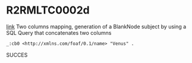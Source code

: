 # R2RMLTC0002d
[link](https://www.w3.org/TR/rdb2rdf-test-cases/#R2RMLTC0002d)
Two columns mapping, generation of a BlankNode subject by using a SQL Query that concatenates two columns

```diff
_:cb0 <http://xmlns.com/foaf/0.1/name> "Venus" .
```

SUCCES